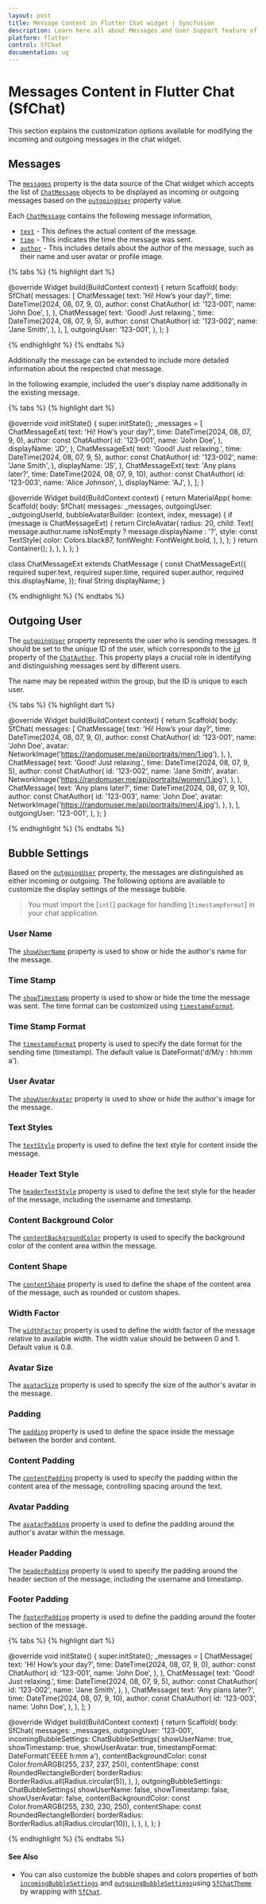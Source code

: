 ```yaml
---
layout: post
title: Message Content in Flutter Chat widget | Syncfusion
description: Learn here all about Messages and User Support feature of Syncfusion Flutter Chat (SfChat) widget and more.
platform: flutter
control: SfChat
documentation: ug
---
```


# Messages Content in Flutter Chat (SfChat)

This section explains the customization options available for modifying the incoming and outgoing messages in the chat widget.

## Messages

The [`messages`](https://pub.dev/documentation/syncfusion_flutter_chat/latest/syncfusion_flutter_chat/SfChat/messages.html) property is the data source of the Chat widget which accepts the list of [`ChatMessage`](https://pub.dev/documentation/syncfusion_flutter_chat/latest/syncfusion_flutter_chat/ChatMessage-class.html) objects to be displayed as incoming or outgoing messages based on the [`outgoingUser`](https://pub.dev/documentation/syncfusion_flutter_chat/latest/syncfusion_flutter_chat/SfChat/outgoingUser.html) property value.

Each [`ChatMessage`](https://pub.dev/documentation/syncfusion_flutter_chat/latest/syncfusion_flutter_chat/ChatMessage-class.html) contains the following message information,

* [`text`](https://pub.dev/documentation/syncfusion_flutter_chat/latest/syncfusion_flutter_chat/ChatMessage/text.html) - This defines the actual content of the message.
* [`time`](https://pub.dev/documentation/syncfusion_flutter_chat/latest/syncfusion_flutter_chat/ChatMessage/time.html) - This indicates the time the message was sent.
* [`author`](https://pub.dev/documentation/syncfusion_flutter_chat/latest/syncfusion_flutter_chat/ChatMessage/author.html) - This includes details about the author of the message, such as their name and user avatar or profile image.

{% tabs %}
{% highlight dart %}

  @override
  Widget build(BuildContext context) {
    return Scaffold(
      body: SfChat(
      messages: <ChatMessage>[
        ChatMessage(
          text: 'Hi! How’s your day?',
          time: DateTime(2024, 08, 07, 9, 0),
          author: const ChatAuthor(
            id: '123-001',
            name: 'John Doe',
          ),
        ),
        ChatMessage(
          text: 'Good! Just relaxing.',
          time: DateTime(2024, 08, 07, 9, 5),
          author: const ChatAuthor(
            id: '123-002',
            name: 'Jane Smith',
          ),
        ),
      ],
      outgoingUser: '123-001',
      ),
    );
  }

{% endhighlight %}
{% endtabs %}

<!-- ![Messages](images/message-content/default-message.png) -->

Additionally the message can be extended to include more detailed information about the respected chat message.

In the following example, included the user's display name additionally in the existing message.

{% tabs %}
{% highlight dart %}

  @override
  void initState() {
    super.initState();
    _messages = [
      ChatMessageExt(
        text: 'Hi! How’s your day?',
        time: DateTime(2024, 08, 07, 9, 0),
        author: const ChatAuthor(
          id: '123-001',
          name: 'John Doe',
        ),
        displayName: 'JD',
      ),
      ChatMessageExt(
        text: 'Good! Just relaxing.',
        time: DateTime(2024, 08, 07, 9, 5),
        author: const ChatAuthor(
          id: '123-002',
          name: 'Jane Smith',
        ),
        displayName: 'JS',
      ),
      ChatMessageExt(
        text: 'Any plans later?',
        time: DateTime(2024, 08, 07, 9, 10),
        author: const ChatAuthor(
          id: '123-003',
          name: 'Alice Johnson',
        ),
        displayName: 'AJ',
      ),
    ];
  }

  @override
  Widget build(BuildContext context) {
    return MaterialApp(
      home: Scaffold(
        body: SfChat(
          messages: _messages,
          outgoingUser: _outgoingUserId,
          bubbleAvatarBuilder: (context, index, message) {
            if (message is ChatMessageExt) {
              return CircleAvatar(
                radius: 20,
                child: Text(
                  message.author.name.isNotEmpty
                      ? message.displayName
                      : '?',
                  style: const TextStyle(
                    color: Colors.black87,
                    fontWeight: FontWeight.bold,
                  ),
                ),
              );
            }
            return Container();
          },
        ),
      ),
    );
  }

  class ChatMessageExt extends ChatMessage {
    const ChatMessageExt({
      required super.text,
      required super.time,
      required super.author,
      required this.displayName,
    });
    final String displayName;
  }

{% endhighlight %}
{% endtabs %}

<!-- ![Messages](images/message-content/default-message.png) -->

## Outgoing User

The [`outgoingUser`](https://pub.dev/documentation/syncfusion_flutter_chat/latest/syncfusion_flutter_chat/SfChat/outgoingUser.html) property represents the user who is sending messages. It should be set to the unique ID of the user, which corresponds to the [`id`](https://pub.dev/documentation/syncfusion_flutter_chat/latest/syncfusion_flutter_chat/ChatAuthor/id.html) property of the [`ChatAuthor`](https://pub.dev/documentation/syncfusion_flutter_chat/latest/syncfusion_flutter_chat/ChatAuthor-class.html). This property plays a crucial role in identifying and distinguishing messages sent by different users.

The name may be repeated within the group, but the ID is unique to each user.

{% tabs %}
{% highlight dart %}

  @override
  Widget build(BuildContext context) {
    return Scaffold(
      body: SfChat(
        messages: <ChatMessage>[
          ChatMessage(
            text: 'Hi! How’s your day?',
            time: DateTime(2024, 08, 07, 9, 0),
            author: const ChatAuthor(
              id: '123-001',
              name: 'John Doe',
              avatar: NetworkImage('https://randomuser.me/api/portraits/men/1.jpg'),
            ),
          ),
          ChatMessage(
            text: 'Good! Just relaxing.',
            time: DateTime(2024, 08, 07, 9, 5),
            author: const ChatAuthor(
              id: '123-002',
              name: 'Jane Smith',
              avatar: NetworkImage('https://randomuser.me/api/portraits/women/1.jpg'),
            ),
          ),
          ChatMessage(
            text: 'Any plans later?',
            time: DateTime(2024, 08, 07, 9, 10),
            author: const ChatAuthor(
              id: '123-003',
              name: 'John Doe',
              avatar: NetworkImage('https://randomuser.me/api/portraits/men/4.jpg'),
            ),
          ),
        ],
        outgoingUser: '123-001',
      ),
    );
  }

{% endhighlight %}
{% endtabs %}

<!-- ![Outgoing User](images/message-content/default-outgoinguser.png) -->

## Bubble Settings

Based on the [`outgoingUser`](https://pub.dev/documentation/syncfusion_flutter_chat/latest/syncfusion_flutter_chat/SfChat/outgoingUser.html) property, the messages are distinguished as either incoming or outgoing. The following options are available to customize the display settings of the message bubble.

>You must import the [`intl`] package for handling [`timestampFormat`] in your chat application.

### User Name

The [`showUserName`](https://pub.dev/documentation/syncfusion_flutter_chat/latest/syncfusion_flutter_chat/ChatBubbleSettings/showUserName.html) property is used to show or hide the author's name for the message.

### Time Stamp

The [`showTimestamp`](https://pub.dev/documentation/syncfusion_flutter_chat/latest/syncfusion_flutter_chat/ChatBubbleSettings/showTimestamp.html) property is used to show or hide the time the message was sent. The time format can be customized using [`timestampFormat`](https://pub.dev/documentation/syncfusion_flutter_chat/latest/syncfusion_flutter_chat/ChatBubbleSettings/timestampFormat.html).

### Time Stamp Format

The [`timestampFormat`](https://pub.dev/documentation/syncfusion_flutter_chat/latest/syncfusion_flutter_chat/ChatBubbleSettings/timestampFormat.html) property is used to specify the date format for the sending time (timestamp). The default value is DateFormat('d/M/y : hh:mm a').

### User Avatar

The [`showUserAvatar`](https://pub.dev/documentation/syncfusion_flutter_chat/latest/syncfusion_flutter_chat/ChatBubbleSettings/showUserAvatar.html) property is used to show or hide the author's image for the message.

### Text Styles

The [`textStyle`](https://pub.dev/documentation/syncfusion_flutter_chat/latest/syncfusion_flutter_chat/ChatBubbleSettings/textStyle.html) property is used to define the text style for content inside the message.

### Header Text Style

The [`headerTextStyle`](https://pub.dev/documentation/syncfusion_flutter_chat/latest/syncfusion_flutter_chat/ChatBubbleSettings/headerTextStyle.html) property is used to define the text style for the header of the message, including the username and timestamp.

### Content Background Color

The [`contentBackgroundColor`](https://pub.dev/documentation/syncfusion_flutter_chat/latest/syncfusion_flutter_chat/ChatBubbleSettings/contentBackgroundColor.html) property is used to specify the background color of the content area within the message.

### Content Shape

The [`contentShape`](https://pub.dev/documentation/syncfusion_flutter_chat/latest/syncfusion_flutter_chat/ChatBubbleSettings/contentShape.html) property is used to define the shape of the content area of the message, such as rounded or custom shapes.

### Width Factor

The [`widthFactor`](https://pub.dev/documentation/syncfusion_flutter_chat/latest/syncfusion_flutter_chat/ChatBubbleSettings/widthFactor.html) property is used to define the width factor of the message relative to available width. The width value should be between 0 and 1. Default value is 0.8.

### Avatar Size

The [`avatarSize`](https://pub.dev/documentation/syncfusion_flutter_chat/latest/syncfusion_flutter_chat/ChatBubbleSettings/avatarSize.html) property is used to specify the size of the author's avatar in the message.

### Padding

The [`padding`](https://pub.dev/documentation/syncfusion_flutter_chat/latest/syncfusion_flutter_chat/ChatBubbleSettings/padding.html) property is used to define the space inside the message between the border and content.

### Content Padding

The [`contentPadding`](https://pub.dev/documentation/syncfusion_flutter_chat/latest/syncfusion_flutter_chat/ChatBubbleSettings/contentPadding.html) property is used to specify the padding within the content area of the message, controlling spacing around the text.

### Avatar Padding

The [`avatarPadding`](https://pub.dev/documentation/syncfusion_flutter_chat/latest/syncfusion_flutter_chat/ChatBubbleSettings/avatarPadding.html) property is used to define the padding around the author's avatar within the message.

### Header Padding

The [`headerPadding`](https://pub.dev/documentation/syncfusion_flutter_chat/latest/syncfusion_flutter_chat/ChatBubbleSettings/headerPadding.html) property is used to specify the padding around the header section of the message, including the username and timestamp.

### Footer Padding

The [`footerPadding`](https://pub.dev/documentation/syncfusion_flutter_chat/latest/syncfusion_flutter_chat/ChatBubbleSettings/footerPadding.html) property is used to define the padding around the footer section of the message.

{% tabs %}
{% highlight dart %}

  @override
  void initState() {
    super.initState();
    _messages = [
      ChatMessage(
        text: 'Hi! How’s your day?',
        time: DateTime(2024, 08, 07, 9, 0),
        author: const ChatAuthor(
          id: '123-001',
          name: 'John Doe',
        ),
      ),
      ChatMessage(
        text: 'Good! Just relaxing.',
        time: DateTime(2024, 08, 07, 9, 5),
        author: const ChatAuthor(
          id: '123-002',
          name: 'Jane Smith',
        ),
      ),
      ChatMessage(
        text: 'Any plans later?',
        time: DateTime(2024, 08, 07, 9, 10),
        author: const ChatAuthor(
          id: '123-003',
          name: 'John Doe',
        ),
      ),
    ];
  }

  @override
  Widget build(BuildContext context) {
    return Scaffold(
      body: SfChat(
        messages: _messages,
        outgoingUser: '123-001',
        incomingBubbleSettings: ChatBubbleSettings(
          showUserName: true,
          showTimestamp: true,
          showUserAvatar: true,
          timestampFormat: DateFormat('EEEE h:mm a'),
          contentBackgroundColor:
              const Color.fromARGB(255, 237, 237, 250),
          contentShape: const RoundedRectangleBorder(
            borderRadius: BorderRadius.all(Radius.circular(5)),
          ),
        ),
        outgoingBubbleSettings: ChatBubbleSettings(
          showUserName: false,
          showTimestamp: false,
          showUserAvatar: false,
          contentBackgroundColor:
              const Color.fromARGB(255, 230, 230, 250),
          contentShape: const RoundedRectangleBorder(
            borderRadius: BorderRadius.all(Radius.circular(10)),
          ),
        ),
      ),
    );
  }

{% endhighlight %}
{% endtabs %}

#### See Also

* You can also customize the bubble shapes and colors properties of both [`incomingBubbleSettings`](https://pub.dev/documentation/syncfusion_flutter_chat/latest/syncfusion_flutter_chat/SfChat/incomingBubbleSettings.html) and [`outgoingBubbleSettings`](https://pub.dev/documentation/syncfusion_flutter_chat/latest/syncfusion_flutter_chat/SfChat/outgoingBubbleSettings.html)using [`SfChatTheme`]() by wrapping with [`SfChat`](https://pub.dev/documentation/syncfusion_flutter_chat/latest/syncfusion_flutter_chat/SfChat/SfChat.html).